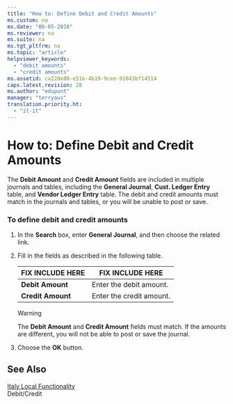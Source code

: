 ```yaml
---
title: "How to: Define Debit and Credit Amounts"
ms.custom: na
ms.date: "06-05-2016"
ms.reviewer: na
ms.suite: na
ms.tgt_pltfrm: na
ms.topic: "article"
helpviewer_keywords: 
  - "debit amounts"
  - "credit amounts"
ms.assetid: ca228e80-e51e-4b19-9cee-91043bf14514
caps.latest.revision: 28
ms.author: "edupont"
manager: "terryaus"
translation.priority.ht: 
  - "it-it"
---
```

# How to: Define Debit and Credit Amounts
The **Debit Amount** and **Credit Amount** fields are included in multiple journals and tables, including the **General Journal**, **Cust. Ledger Entry** table, and **Vendor Ledger Entry** table. The debit and credit amounts must match in the journals and tables, or you will be unable to post or save.  
  
### To define debit and credit amounts  
  
1.  In the **Search** box, enter **General Journal**, and then choose the related link.  
  
2.  Fill in the fields as described in the following table.  
  
    |FIX INCLUDE HERE<!--[!INCLUDE[bp_tablefield](../../ApplicationDesign/includes/bp_tablefield_md.md)] -->|FIX INCLUDE HERE<!--[!INCLUDE[bp_tabledescription](../../ApplicationDesign/includes/bp_tabledescription_md.md)] -->|  
    |---------------------------------|---------------------------------------|  
    |**Debit Amount**|Enter the debit amount.|  
    |**Credit Amount**|Enter the credit amount.|  
  
    > [!WARNING]  
    >  The **Debit Amount** and **Credit Amount** fields must match. If the amounts are different, you will not be able to post or save the journal.  
  
3.  Choose the **OK** button.  
  
## See Also  
 [Italy Local Functionality](../../LocalFunctionalityForMicrosoftDynamicsNav2016/Italy/italy-local-functionality.md)   
 Debit\/Credit